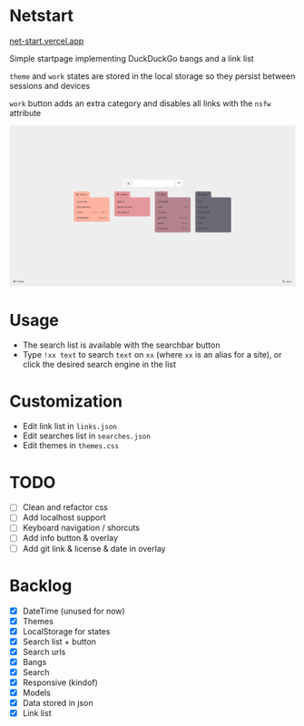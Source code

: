 
# Netstart
[net-start.vercel.app](https://net-start.vercel.app)

Simple startpage implementing DuckDuckGo bangs and a link list

`theme` and `work` states are stored in the local storage so they persist between sessions and devices

`work` button adds an extra category and disables all links with the `nsfw` attribute

![screen](/netstart.png?raw=true "netstart")

# Usage
- The search list is available with the searchbar button
- Type `!xx text` to search `text` on `xx` (where `xx` is an alias for a site), or click the desired search engine in the list

# Customization
- Edit link list in `links.json` 
- Edit searches list in `searches.json`
- Edit themes in `themes.css`

# TODO
- [ ] Clean and refactor css
- [ ] Add localhost support
- [ ] Keyboard navigation / shorcuts
- [ ] Add info button & overlay
- [ ] Add git link & license & date in overlay

# Backlog
- [x] DateTime (unused for now)
- [x] Themes
- [x] LocalStorage for states
- [x] Search list + button
- [x] Search urls
- [x] Bangs
- [x] Search
- [x] Responsive (kindof)
- [x] Models
- [x] Data stored in json
- [x] Link list

